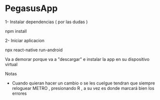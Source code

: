 # PegasusApp


1- Instalar dependencias ( por las dudas ) 

npm install

2- Iniciar aplicacion

npx react-native run-android 

Va a demorar porque va a "descargar" e instalar la app en su dispositivo virtual


Notas

- Cuando quieran hacer un cambio o se les cuelgue tendran que siempre reloguear METRO , presionando R , a su vez es donde marcará bien los errores
